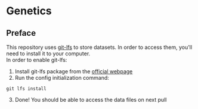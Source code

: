 # Genetics

## Preface
This repository uses [git-lfs](https://git-lfs.github.com/) to store datasets. In order to access them, you'll need to install it to your computer.  
In order to enable git-lfs:  
1. Install git-lfs package from the [official webpage](https://git-lfs.github.com/)
2. Run the config initialization command:  
```
git lfs install
```
3. Done! You should be able to access the data files on next pull
